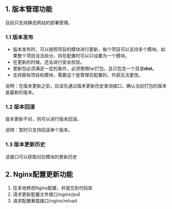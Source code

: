 ## 1. 版本管理功能

目前只支持静态网站的部署管理。

### 1.1 版本发布

- 版本发布时，可以按照项目的模块进行更新，每个项目可以支持多个模块。如果整个项目没法拆分，则在配置时可以只设置为一个模块。
- 在更新的时候，还会进行安全校验。
- 更新包必须满足一定的条件，必须使用tar打包，且只包含一个目录**dist**。
- 支持那些项目和模块，需要这个是管理员配置的，外部无法更改。

说明：在版本更新之前，应该先通过版本更新历史查询接口，确认当前打包的版本是最新的版本。

### 1.2 版本回滚

版本更新不对，则可以进行版本回滚。

说明：暂时只支持回滚单个版本。

### 1.3 版本更新历史

该接口可以获取对应模块的更新历史

## 2. Nginx配置更新功能

1. 在本地修改Nginx配置，并提交到代码库
2. 请求更新配置文件接口/nginx/pull
3. 请求配置重载接口/nginx/reload

